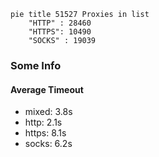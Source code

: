 
```mermaid
pie title 51527 Proxies in list
    "HTTP" : 28460
    "HTTPS": 10490
    "SOCKS" : 19039
```

### Some Info
#### Average Timeout

- mixed: 3.8s
- http: 2.1s
- https: 8.1s
- socks: 6.2s
